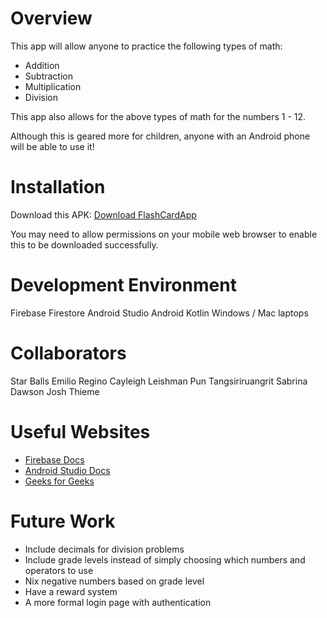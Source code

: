 # Overview

This app will allow anyone to practice the following types of math:
* Addition
* Subtraction
* Multiplication
* Division

This app also allows for the above types of math for the numbers 1 - 12.

Although this is geared more for children, anyone with an Android
phone will be able to use it!

# Installation
Download this APK: [Download FlashCardApp](app-debug.apk)

You may need to allow permissions on your mobile web browser to enable this to be downloaded successfully.

# Development Environment
Firebase Firestore
Android Studio
Android Kotlin
Windows / Mac laptops

# Collaborators
Star Balls
Emilio Regino
Cayleigh Leishman
Pun Tangsiriruangrit
Sabrina Dawson
Josh Thieme

# Useful Websites

* [Firebase Docs](https://firebase.google.com/docs/firestore?authuser=0&hl=en)
* [Android Studio Docs](https://developer.android.com/docs)
* [Geeks for Geeks](http://geeksforgeeks.com)

# Future Work

* Include decimals for division problems
* Include grade levels instead of simply choosing which numbers and operators to use
* Nix negative numbers based on grade level
* Have a reward system
* A more formal login page with authentication
